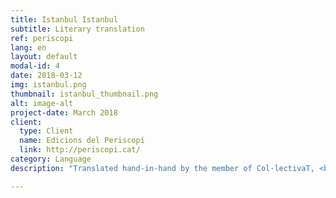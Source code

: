 ```yaml
---
title: Istanbul Istanbul
subtitle: Literary translation
ref: periscopi
lang: en
layout: default
modal-id: 4
date: 2018-03-12
img: istanbul.png
thumbnail: istanbul_thumbnail.png
alt: image-alt
project-date: March 2018
client:
  type: Client
  name: Edicions del Periscopi
  link: http://periscopi.cat/
category: Language
description: "Translated hand-in-hand by the member of Col·lectivaT, <b>Pelin Doğan</b>, and by the translator and proofreader, <b>Miquel Saumell</b>, and published by <b>Edicions del Periscopi</b>, <a href='http://periscopi.cat/antipoda/item/istanbul-istanbul'><i>Istanbul Istanbul</i></a> by Burhan Sönmez presents us four men closed in an underground cell of a secret interrogation center, who tell stories, their experiences, their dreams and nightmares, and their hopes on various Istanbuls, in order to cure the physical and emotional injuries of torture. <p>Edicions del Periscopi is an independent, young and courageous publisher that publishes good literature in Catalan. They pull for both Catalan authors and translations from other languages, and they are certain that this commitment consists of incorporation of the names who bring boldness, modernity and novelty into Catalan culture.</p> <p> </p> <p>\"<i><b>Istanbul Istanbul</b> és una obra colpidora i punyent perquè sacseja la sensibilitat del lector; però alhora és una obra tendra, emotiva i lluminosa perquè converteix l’esperança i la imaginació en els pilars de l’enteniment.</i>\" Marta Vilà, <a href='http://www.nuvol.com/critica/istanbul-entre-el-decamero-i-dostoievski-foto/'>Núvol</a>.</p> <p>\"<i>Molt poètica i alhora molt a prop de la narrativa oral, el lector d’<b>Istanbul Istanbul</b> trobarà unes planes molt ben escrites i així mateix molt ben traduïdes.</i>\" Xavier Cortadellas, <a href='http://www.elpuntavui.cat/cultura/article/19-cultura/1382883-la-ciutat-de-les-ciutats.html'>el Punt avui</a>. <p>\"<i>L’agresta bellesa d’aquest llibre es veu subratllada amb l’encert de la traducció. Doğan i Saumell transmeten una llunyania pròxima. És comparable i comprensible aquest dia a dia enyorat dels protagonistes. Però, alhora, aquesta Istanbul somiada és desconeguda, fa venir ganes de conèixer-la, de saber-ne el sabor exacte. Com aquella boirina que flota damunt el mar, la Istanbul es fa present, desconeguda i familiar alhora. La ciutat del terror i del desig ens fa examinar els nostres propis valors.</i>\" Simona Škrabec, <a href='http://llegim.ara.cat/ficcio/Davant-dolor-Dels-altres_0_2009199093.html'>Ara Llegim, Diari Ara</a>.</p>"

---
```

